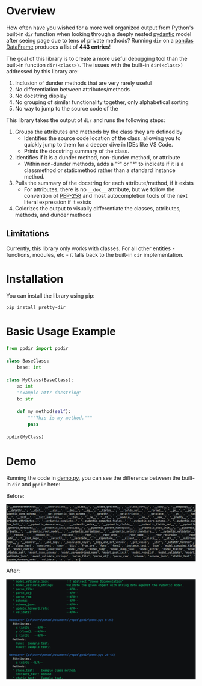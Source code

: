 # Overview

How often have you wished for a more well organized output from Python's built-in `dir` function when looking through a deeply nested [pydantic](https://pydantic-docs.helpmanual.io/) model after seeing page due to tens of private methods? Running `dir` on a [pandas DataFrame](https://pandas.pydata.org/pandas-docs/stable/reference/api/pandas.DataFrame.html) produces a list of **443 entries**!

The goal of this library is to create a more useful debugging tool than the built-in function `dir(<class>)`. The issues with the built-in `dir(<class>)` addressed by this library are:

1. Inclusion of dunder methods that are very rarely useful
2. No differentiation between attributes/methods
3. No docstring display
4. No grouping of similar functionality together, only alphabetical sorting
5. No way to jump to the source code of the 

This library takes the output of `dir` and runs the following steps:

1. Groups the attributes and methods by the class they are defined by
   - Identifies the source code location of the class, allowing you to quickly jump to them for a deeper dive in IDEs like VS Code.
   - Prints the docstring summary of the class.
2. Identifies if it is a dunder method, non-dunder method, or attribute
   - Within non-dunder methods, adds a "ᶜ" or "ˢ" to indicate if it is a classmethod or staticmethod rather than a standard instance method.
3. Pulls the summary of the docstring for each attribute/method, if it exists
   - For attributes, there is no `__doc__` attribute, but we follow the convention of [PEP-258](https://www.python.org/dev/peps/pep-0258/) and most autocompletion tools of the next literal expression if it exists
4. Colorizes the output to visually differentiate the classes, attributes, methods, and dunder methods

## Limitations

Currently, this library only works with classes. For all other entities - functions, modules, etc - it falls back to the built-in `dir` implementation.

# Installation

You can install the library using pip:

```bash
pip install pretty-dir
```

# Basic Usage Example

```python
from ppdir import ppdir

class BaseClass:
    base: int

class MyClass(BaseClass):
    a: int
    "example attr docstring"
    b: str

    def my_method(self):
        """This is my method."""
        pass

ppdir(MyClass)
```

# Demo

Running the code in [demo.py](demo.py), you can see the difference between the built-in `dir` and `ppdir` here:

Before:

![before](/example_images/before.png)

After:

![after](/example_images/after.png)